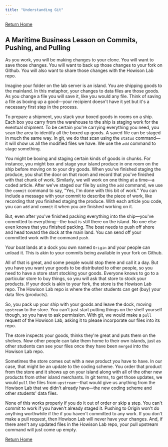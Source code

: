```yaml
---
title: "Understanding Git"
---
```

[Return Home](index.md)

## A Maritime Business Lesson on Commits, Pushing, and Pulling
As you work, you will be making changes to your clone. You will want to save those changes. You will want to back up those changes to your fork on Github. You will also want to share those changes with the Howison Lab repo.

Imagine your folder on the lab server is an island. You are shipping goods to the mainland. In this metaphor, your changes to data files are those goods. As you change a file you will save it, like you would any file. Think of saving a file as boxing up a good—your recipient doesn't have it yet but it's a necessary first step in the process.

To prepare a shipment, you stack your boxed goods in rooms on a ship. Each box you carry from the warehouse to the ship is staging work for the eventual shipment. To be certain you're carrying everything you need, you scan the area to identify all the boxed up goods. A saved file can be staged in much the same way. In git, we do that scan using the `status` command—it will show us all the modified files we have. We use the `add` command to stage something.

You might be boxing and staging certain kinds of goods in chunks. For instance, you might box and stage your island produce in one room on the ship before moving on to your dry goods. When you've finished staging the produce, you shut the door on that room and record that you've finished with that chunk of work. Similarly, we will work on one thing at a time—a coded article. After we've staged our file by using the `add` command, we use the `commit` command to say, "Yes, I'm done with this bit of work." You can include a message with your commit to describe the piece of work, like recording that you finished staging the produce. With each article you code, you can `add` and `commit` it when you are finished working on it.

But, even after you've finished packing everything into the ship—you've committed to everything—the boat is still there on the island. No one else even knows that you finished packing. The boat needs to push off shore and head toward the dock at the main land. You can send off your committed work with the command `push`.

Your boat lands at a dock you own named `Origin` and your people can unload it. This is akin to your commits being available in your fork on Github.

All of that is great, and some people would stop there and call it a day. But you have you want your goods to be distributed to other people, so you need to have a store start stocking your goods. Everyone knows to go to a particular store to buy things, so you will ask that store to stock your products. If your dock is akin to your fork, the store is the Howison Lab repo. The Howison Lab repo is where the other students can get (buy) your data files (products).

So, you pack up your ship with your goods and leave the dock, moving `upstream` to the store. You can't just start putting things on the shelf yourself though, so you have to ask permission. With git, we would make a `pull` request of the Howison Lab, asking it to please incorporate our files into its repo.

The store inspects your goods, thinks they're great and puts them on the shelves. Now other people can take them home to their own islands, just as other students can see your files once they have been `merged` into the Howison Lab repo.

Sometimes the store comes out with a new product you have to have. In our case, that might be an update to the coding scheme. You order that product from the store and it shows up on your island along with all of the other new products from other island merchants. In git terms, to get those updates, we would `pull` the files from `upstream`—that would give us anything from the Howison Lab that we didn't already have—the new coding scheme and other students' data files.

None of this works properly if you do it out of order or skip a step. You can't commit to work if you haven't already staged it. Pushing to Origin won't do anything worthwhile if the if you haven't committed to any work. If you don't make a pull request, then Howison Lab will never have your changes. And, if there aren't any updated files in the Howison Lab repo, your pull upstream command will just come up empty.

[Return Home](index.md)
